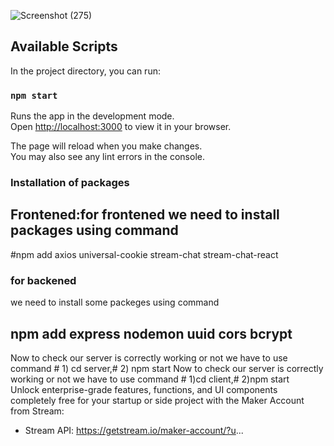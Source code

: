 ![Screenshot (275)](https://user-images.githubusercontent.com/117625836/208300852-3f1c5739-bc11-4d60-a2e1-61ba86ed3cc2.png)


## Available Scripts

In the project directory, you can run:

### `npm start`

Runs the app in the development mode.\
Open [http://localhost:3000](http://localhost:3000) to view it in your browser.

The page will reload when you make changes.\
You may also see any lint errors in the console.

### Installation of packages
## Frontened:for frontened we need to install packages using  command
 #npm add axios universal-cookie stream-chat stream-chat-react
 
 ### for backened 
 we need to install  some packeges using command
 ## npm add express nodemon uuid cors bcrypt
 
 Now to check our server is correctly working or not we have to use command # 1) cd server,# 2) npm start
  Now to check our server is correctly working or not we have to use command # 1)cd client,# 2)npm start                                                                       
 Unlock enterprise-grade features, functions, and UI components completely free for your startup or side project with the Maker Account from Stream: 
- Stream API: https://getstream.io/maker-account/?u... 
